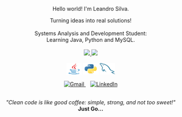 <p align="center">
  Hello world! I'm Leandro Silva.
</p>

<div align="center">
  Turning ideas into real solutions!<br><br>
  Systems Analysis and Development Student:<br>
  Learning Java, Python and MySQL.
</div>

<br>

<div align="center">
  <a href="https://github.com/ciceroleandro">
  <img height="150em" src="https://github-readme-stats.vercel.app/api?username=ciceroleandro&show_icons=true&theme=dark&include_all_commits=true&count_private=true"/>
  <img height="150em" src="https://github-readme-stats.vercel.app/api/top-langs/?username=ciceroleandro&layout=compact&langs_count=7&theme=dark"/>
  </a>
</div>

<br>

<div align="center">
  <img align="center" alt="Java" height="30" width="40" src="https://raw.githubusercontent.com/devicons/devicon/master/icons/java/java-original.svg"/>
  <img align="center" alt="Python" height="30" width="40" src="https://raw.githubusercontent.com/devicons/devicon/master/icons/python/python-original.svg"/>
  <img align="center" alt="MySQL" height="30" width="40" src="https://raw.githubusercontent.com/devicons/devicon/master/icons/mysql/mysql-original.svg"/>
</div>

<br>

<div align="center">
  <a href="mailto:ciceroleandro@gmail.com">
    <img src="https://ssl.gstatic.com/ui/v1/icons/mail/rfr/gmail.ico" alt="Gmail" width="30" />
  </a>
  &nbsp;&nbsp;
  <a href="https://www.linkedin.com/in/leandrosilva1808/">
    <img src="https://cdn.jsdelivr.net/gh/devicons/devicon/icons/linkedin/linkedin-original.svg" alt="LinkedIn" width="30" />
  </a>
</div>

<br>

<p align="center">
  <em>"Clean code is like good coffee: simple, strong, and not too sweet!"</em><br>
  <strong>Just Go...</strong>
</p>



